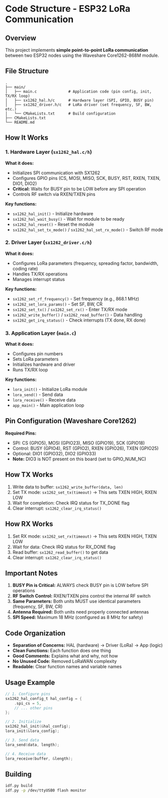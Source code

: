 # Code Structure - ESP32 LoRa Communication

## Overview

This project implements **simple point-to-point LoRa communication** between two ESP32 nodes using the Waveshare Core1262-868M module.

## File Structure

```
.
├── main/
│   ├── main.c              # Application code (pin config, init, TX/RX loop)
│   ├── sx1262_hal.h/c      # Hardware layer (SPI, GPIO, BUSY pin)
│   ├── sx1262_driver.h/c   # LoRa driver (set frequency, SF, BW, etc.)
│   └── CMakeLists.txt      # Build configuration
├── CMakeLists.txt
└── README.md
```

## How It Works

### 1. Hardware Layer (`sx1262_hal.c/h`)
**What it does:**
- Initializes SPI communication with SX1262
- Configures GPIO pins (CS, MOSI, MISO, SCK, BUSY, RST, RXEN, TXEN, DIO1, DIO2)
- **Critical:** Waits for BUSY pin to be LOW before any SPI operation
- Controls RF switch via RXEN/TXEN pins

**Key functions:**
- `sx1262_hal_init()` - Initialize hardware
- `sx1262_hal_wait_busy()` - Wait for module to be ready
- `sx1262_hal_reset()` - Reset the module
- `sx1262_hal_set_tx_mode()` / `sx1262_hal_set_rx_mode()` - Switch RF mode

### 2. Driver Layer (`sx1262_driver.c/h`)
**What it does:**
- Configures LoRa parameters (frequency, spreading factor, bandwidth, coding rate)
- Handles TX/RX operations
- Manages interrupt status

**Key functions:**
- `sx1262_set_rf_frequency()` - Set frequency (e.g., 868.1 MHz)
- `sx1262_set_lora_params()` - Set SF, BW, CR
- `sx1262_set_tx()` / `sx1262_set_rx()` - Enter TX/RX mode
- `sx1262_write_buffer()` / `sx1262_read_buffer()` - Data handling
- `sx1262_get_irq_status()` - Check interrupts (TX done, RX done)

### 3. Application Layer (`main.c`)
**What it does:**
- Configures pin numbers
- Sets LoRa parameters
- Initializes hardware and driver
- Runs TX/RX loop

**Key functions:**
- `lora_init()` - Initialize LoRa module
- `lora_send()` - Send data
- `lora_receive()` - Receive data
- `app_main()` - Main application loop

## Pin Configuration (Waveshare Core1262)

**Required Pins:**
- SPI: CS (GPIO5), MOSI (GPIO23), MISO (GPIO19), SCK (GPIO18)
- Control: BUSY (GPIO4), RST (GPIO2), RXEN (GPIO26), TXEN (GPIO25)
- Optional: DIO1 (GPIO32), DIO2 (GPIO33)
- **Note:** DIO3 is NOT present on this board (set to GPIO_NUM_NC)

## How TX Works

1. Write data to buffer: `sx1262_write_buffer(data, len)`
2. Set TX mode: `sx1262_set_tx(timeout)` → This sets TXEN HIGH, RXEN LOW
3. Wait for completion: Check IRQ status for TX_DONE flag
4. Clear interrupt: `sx1262_clear_irq_status()`

## How RX Works

1. Set RX mode: `sx1262_set_rx(timeout)` → This sets RXEN HIGH, TXEN LOW
2. Wait for data: Check IRQ status for RX_DONE flag
3. Read buffer: `sx1262_read_buffer()` to get data
4. Clear interrupt: `sx1262_clear_irq_status()`

## Important Notes

1. **BUSY Pin is Critical:** ALWAYS check BUSY pin is LOW before SPI operations
2. **RF Switch Control:** RXEN/TXEN pins control the internal RF switch
3. **Same Parameters:** Both units MUST use identical parameters (frequency, SF, BW, CR)
4. **Antenna Required:** Both units need properly connected antennas
5. **SPI Speed:** Maximum 18 MHz (configured as 8 MHz for safety)

## Code Organization

- **Separation of Concerns:** HAL (hardware) → Driver (LoRa) → App (logic)
- **Clean Functions:** Each function does one thing
- **Good Comments:** Explains what and why, not how
- **No Unused Code:** Removed LoRaWAN complexity
- **Readable:** Clear function names and variable names

## Usage Example

```c
// 1. Configure pins
sx1262_hal_config_t hal_config = {
    .spi_cs = 5,
    // ... other pins
};

// 2. Initialize
sx1262_hal_init(&hal_config);
lora_init(&lora_config);

// 3. Send data
lora_send(data, length);

// 4. Receive data
lora_receive(buffer, &length);
```

## Building

```bash
idf.py build
idf.py -p /dev/ttyUSB0 flash monitor
```

